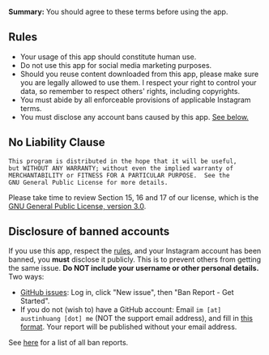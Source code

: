 **Summary:** You should agree to these terms before using the app.

## Rules

* Your usage of this app should constitute human use.
* Do not use this app for social media marketing purposes.
* Should you reuse content downloaded from this app, please make sure you are legally allowed to use them. I respect your right to control your data, so remember to respect others' rights, including copyrights.
* You must abide by all enforceable provisions of applicable Instagram terms.
* You must disclose any account bans caused by this app. [See below.](#disclosure-of-banned-accounts)

## No Liability Clause

```
This program is distributed in the hope that it will be useful,
but WITHOUT ANY WARRANTY; without even the implied warranty of
MERCHANTABILITY or FITNESS FOR A PARTICULAR PURPOSE.  See the
GNU General Public License for more details.
```

Please take time to review Section 15, 16 and 17 of our license, which is the [GNU General Public License, version 3.0](https://www.gnu.org/licenses/gpl-3.0.html).

## Disclosure of banned accounts

If you use this app, respect the [rules](#rules), and your Instagram account has been banned, you **must** disclose it publicly. This is to prevent others from getting the same issue. **Do NOT include your username or other personal details.** Two ways:

* [GitHub issues](https://github.com/austinhuang0131/instagrabber/issues): Log in, click "New issue", then "Ban Report - Get Started".
* If you do not (wish to) have a GitHub account: Email `im [at] austinhuang [dot] me` (NOT the support email address), and fill in [this format](https://raw.githubusercontent.com/austinhuang0131/instagrabber/master/.github/ISSUE_TEMPLATE/ban_report.md). Your report will be published without your email address.

See [here](https://github.com/austinhuang0131/instagrabber/issues?q=is%3Aissue+label%3A%22BAN+REPORT%22) for a list of all ban reports.